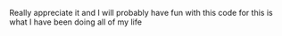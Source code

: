 Really appreciate it and I will probably have fun with this code for this is what I have been doing all of my life